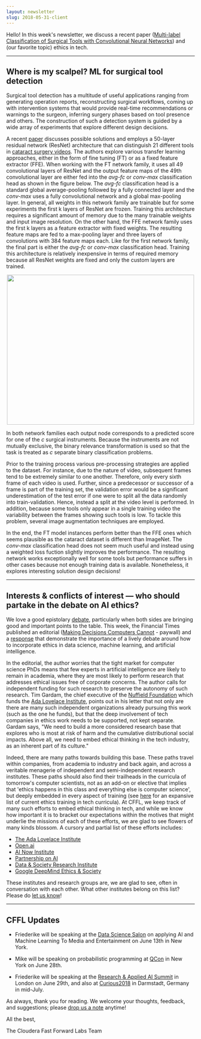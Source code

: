 ```yaml
---
layout: newsletter
slug: 2018-05-31-client
---
```


Hello!  In this week's newsletter, we discuss a recent paper ([Multi-label Classification of Surgical Tools with
Convolutional Neural Networks](https://arxiv.org/pdf/1805.05760.pdf)) and (our favorite topic) ethics in tech.

---

## Where is my scalpel? ML for surgical tool detection

Surgical tool detection has a multitude of useful applications ranging from generating operation reports, reconstructing 
surgical workflows, coming up with intervention systems that would provide real-time recommendations or warnings to the 
surgeon, inferring surgery phases based on tool presence and others. The construction of such a detection system is guided
by a wide array of experiments that explore different design decisions.

A recent [paper](https://arxiv.org/pdf/1805.05760.pdf) discusses possible solutions and employs a 50-layer residual network (ResNet) architecture that can distinguish 21 different tools in [cataract surgery videos](https://cataracts.grand-challenge.org/data/). The authors explore various transfer learning approaches, either in the form of fine tuning (FT) or as a fixed feature extractor (FFE). When working with the FT network family, it uses all 49 convolutional layers of ResNet and the output feature maps of the 49th convolutional layer are either fed into the *avg-fc* or *conv-max* classification head as shown in the figure below. The *avg-fc* classification head is a standard global average-pooling followed by a fully connected layer and the *conv-max* uses a fully convolutional network and a global max-pooling layer. In general, all weights in this network family are trainable but for some experiments the first k layers of ResNet are frozen. Training this architecture requires a significant amount of memory due to the many trainable weights and input image resolution. On the other hand, the FFE network family uses the first k layers as a feature extractor with fixed weights. The resulting feature maps are fed to a max-pooling layer and three layers of convolutions with 384 feature maps each. Like for the first network family, the final part is either the *avg-fc* or *conv-max* classification head. Training this architecture is relatively inexpensive in terms of required memory because all ResNet weights are fixed and only the custom layers are trained. 

<p align="center">
  <img width="500" height="400" src="./images/scissors.png">
</p>

In both network families each output node corresponds to a predicted score for one of the *c* surgical instruments. Because the instruments are not mutually exclusive, the binary relevance transformation is used so that the task is treated as *c* separate binary classification problems.

Prior to the training process various pre-processing strategies are applied to the dataset. For instance, due to the nature of video, subsequent frames tend to be extremely similar to one another. Therefore, only every sixth frame of each video is used. Further, since a predecessor or successor of a frame is part of the training set, the validation error would be a significant underestimation of the test error if one were to split all the data randomly into train-validation. Hence, instead a split at the video level is performed. In addition, because some tools only appear in a single training video the variability between the frames showing such tools is low. To tackle this problem, several image augmentation techniques are employed.

In the end, the FT model instances perform better than the FFE ones which seems plausible as the cataract dataset is different than ImageNet. The *conv-max* classification head does not seem much useful and instead using a weighted loss fuction slightly improves the performance. The resulting network works exceptionally well for some tools but performance suffers in other cases because not enough training data is available. Nonetheless, it explores interesting solution design decisions!

---

## Interests & conflicts of interest — who should partake in the debate on AI ethics?

We love a good epistolary [debate](https://pbs.twimg.com/media/DdwYsoPVMAEyY7G.jpg), particularly when both sides are bringing good and important points to the table. This week, the Financial Times published an editorial ([Making Decisions Computers Cannot](https://www.ft.com/content/6f36a2c2-5dad-11e8-9334-2218e7146b04) - paywall) and a [response](https://www.adalovelaceinstitute.org/letter-to-the-financial-times-embed-ethical-thinking-in-tech-culture/) that demonstrate the importance of a lively debate around how to incorporate ethics in data science, machine learning, and artificial intelligence.

In the editorial, the author worries that the tight market for computer science PhDs means that few experts in artificial intelligence are likely to remain in academia, where they are most likely to perform research that addresses ethical issues free of corporate concerns. The author calls for independent funding for such research to preserve the autonomy of such research. Tim Gardam, the chief executive of the [Nuffield Foundation](http://www.nuffieldfoundation.org/) which funds the [Ada Lovelace Institute](https://www.adalovelaceinstitute.org/), points out in his letter that not only are there are many such independent organizations already pursuing this work (such as the one he funds), but that the deep involvement of tech companies in ethics work needs to be supported, not kept separate. Gardam says, "We need to build a more considered research base that explores who is most at risk of harm and the cumulative distributional social impacts. Above all, we need to embed ethical thinking in the tech industry, as an inherent part of its culture."

Indeed, there are many paths towards building this base. These paths travel within companies, from academia to industry and back again, and across a veritable menagerie of independent and semi-independent research institutes. These paths should also find their trailheads in the curricula of tomorrow's computer scientists, not as an add-on or elective that implies that 'ethics happens in this class and everything else is computer science', but deeply embedded in every aspect of training (see [here](https://twitter.com/cfiesler/status/931200575873490944) for an expansive list of current ethics training in tech curricula). At CFFL, we keep track of many such efforts to embed ethical thinking in tech, and while we know how important it is to bracket our expectations within the motives that might underlie the missions of each of these efforts, we are glad to see flowers of many kinds blossom. A cursory and partial list of these efforts includes:
 
 - [The Ada Lovelace Institute](https://www.adalovelaceinstitute.org/)
 - [Open.ai](https://openai.com/)
 - [AI Now Institute](https://ainowinstitute.org/)
 - [Partnership on AI](https://www.partnershiponai.org/)
 - [Data & Society Research Institute](https://datasociety.net/)
 - [Google DeepMind Ethics & Society](https://deepmind.com/applied/deepmind-ethics-society/)
 
These institutes and research groups are, we are glad to see, often in conversation with each other. What other institutes belong on this list? Please do [let us know](mailto:cffl@cloudera.com)!

---

## CFFL Updates

* Friederike will be speaking at the [Data Science Salon](https://www.eventbrite.com/e/data-science-salon-nyc-tickets-40072527007) on applying AI and Machine Learning To Media and Entertainment on June 13th in New York.

* Mike will be speaking on probabilistic programming at [QCon](https://qconnewyork.com/ny2018/presentation/modern-cs-presentation-1) in New York on June 28th.

* Friederike will be speaking at the [Research & Applied AI Summit](https://raais.co/) in London on June 29th, and also at [Curious2018](https://curious2018.com/) in Darmstadt, Germany in mid-July.


As always, thank you for reading. We welcome your thoughts, feedback, and suggestions; please [drop us a note](mailto:clients@fastforwardlabs.com) anytime!

All the best,

The Cloudera Fast Forward Labs Team
